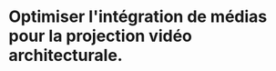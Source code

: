 <!-- %: BLOC4_SAVOIR1  -->
# Optimiser l'intégration de médias pour la projection vidéo architecturale.
<!-- %; -->